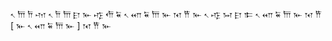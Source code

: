 𐏐 𐎠 𐎭 𐎶  𐏐 𐎭 𐎠 𐎼  𐎹  𐎺  𐎢  𐏁 𐏐 𐎧  𐏁 𐎠 𐎹  𐎰  𐎡 𐎹  𐏐 𐎺  𐏀  𐎼  𐎣  𐏐 𐎧  𐏁 𐎠 𐎹  𐎰  𐎡  [ 𐎹  𐏐 𐎧  𐏁 
𐎠 𐎹 ]  𐎰  𐎡 𐎹  
